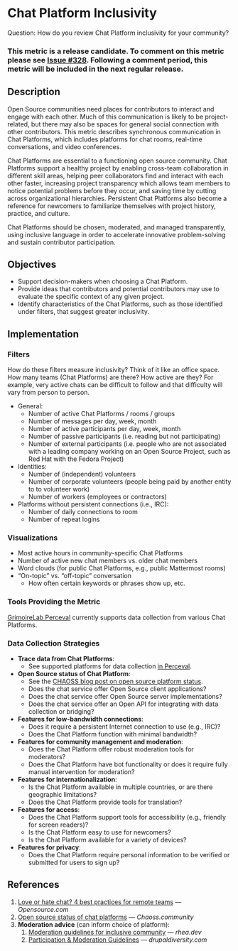 # Chat Platform Inclusivity

Question: How do you review Chat Platform inclusivity for your community?

### This metric is a release candidate. To comment on this metric please see [Issue #328](https://github.com/chaoss/wg-diversity-inclusion/issues/328). Following a comment period, this metric will be included in the next regular release.  

## Description

Open Source communities need places for contributors to interact and engage with each other.
Much of this communication is likely to be project-related, but there may also be spaces for general social connection with other contributors.
This metric describes synchronous communication in Chat Platforms, which includes platforms for chat rooms, real-time conversations, and video conferences.

Chat Platforms are essential to a functioning open source community.
Chat Platforms support a healthy project by enabling cross-team collaboration in different skill areas, helping peer collaborators find and interact with each other faster, increasing project transparency which allows team members to notice potential problems before they occur, and saving time by cutting across organizational hierarchies.
Persistent Chat Platforms also become a reference for newcomers to familiarize themselves with project history, practice, and culture.

Chat Platforms should be chosen, moderated, and managed transparently, using inclusive language in order to accelerate innovative problem-solving and sustain contributor participation.


## Objectives

* Support decision-makers when choosing a Chat Platform.
* Provide ideas that contributors and potential contributors may use to evaluate the specific context of any given project.
* Identify characteristics of the Chat Platforms, such as those identified under filters, that suggest greater inclusivity.


## Implementation

### Filters

How do these filters measure inclusivity?
Think of it like an office space.
How many teams (Chat Platforms) are there?
How active are they?
For example, very active chats can be difficult to follow and that difficulty will vary from person to person.

* General:
  * Number of active Chat Platforms / rooms / groups
  * Number of messages per day, week, month
  * Number of active participants per day, week, month
  * Number of passive participants (i.e. reading but not participating)
  * Number of external participants (i.e. people who are not associated with a leading company working on an Open Source Project, such as Red Hat with the Fedora Project)
* Identities:
  * Number of (independent) volunteers
  * Number of corporate volunteers (people being paid by another entity to to volunteer work)
  * Number of workers (employees or contractors)
* Platforms without persistent connections (i.e., IRC):
  * Number of daily connections to room
  * Number of repeat logins

### Visualizations

* Most active hours in community-specific Chat Platforms
* Number of active new chat members vs. older chat members
* Word clouds (for public Chat Platforms, e.g., public Mattermost rooms)
* “On-topic” vs. “off-topic” conversation
  * How often certain keywords or phrases show up, etc.

### Tools Providing the Metric

[GrimoireLab Perceval][1] currently supports data collection from various Chat Platforms.

### Data Collection Strategies

* **Trace data from Chat Platforms**:
  * See supported platforms for data collection [in Perceval][1].
* **Open Source status of Chat Platform**:
  * See the [CHAOSS blog post on open source platform status][2].
  * Does the chat service offer Open Source client applications?
  * Does the chat service offer Open Source server implementations?
  * Does the chat service offer an Open API for integrating with data collection or bridging?
* **Features for low-bandwidth connections**:
  * Does it require a persistent Internet connection to use (e.g., IRC)?
  * Does the Chat Platform function with minimal bandwidth?
* **Features for community management and moderation**:
  * Does the Chat Platform offer robust moderation tools for moderators?
  * Does the Chat Platform have bot functionality or does it require fully manual intervention for moderation?
* **Features for internationalization**:
  * Is the Chat Platform available in multiple countries, or are there geographic limitations?
  * Does the Chat Platform provide tools for translation?
* **Features for access**:
  * Does the Chat Platform support tools for accessibility (e.g., friendly for screen readers)?
  * Is the Chat Platform easy to use for newcomers?
  * Is the Chat Platform available for a variety of devices?
* **Features for privacy**:
  * Does the Chat Platform require personal information to be verified or submitted for users to sign up?


## References

1. [Love or hate chat? 4 best practices for remote teams][3] — _Opensource.com_
1. [Open source status of chat platforms][2] — _Chaoss.community_
1. **Moderation advice** (can inform choice of platform):
	1. [Moderation guidelines for inclusive community][4] — _rhea.dev_
	1. [Participation & Moderation Guidelines][5] — _drupaldiversity.com_


[1]: https://github.com/chaoss/grimoirelab-perceval#usage
[2]: https://chaoss.community/blog-post/2020/12/15/di-metrics-definition/
[3]: https://opensource.com/article/20/4/chat-tools-best-practices
[4]: https://web.archive.org/web/20200522175549/https:///articles/2017-04/Moderation-guidelines
[5]: https://www.drupaldiversity.com/docs/participation-moderation-guidelines
